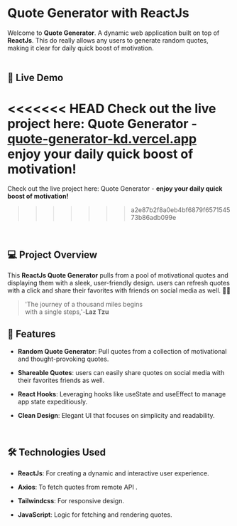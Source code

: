 # Quote Generator with ReactJs

Welcome to **Quote Generator**. A dynamic web application built on top of **ReactJs**. This do really allows any users to generate random quotes, making it clear for daily quick boost of motivation.  
<br/>

## 🌟 Live Demo

<<<<<<< HEAD
Check out the live project here: Quote Generator - [quote-generator-kd.vercel.app](quote-generator-kd.vercel.app) **enjoy your daily quick boost of motivation!**
=======
Check out the live project here: Quote Generator - [](quote-generator-kd.vercel.app) **enjoy your daily quick boost of motivation!**
>>>>>>> a2e87b2f8a0eb4bf6879f657154573b86adb099e

<br/>

## 💻 Project Overview

This **ReactJs Quote Generator** pulls from a pool of motivational quotes and displaying them with a sleek, user-friendly design. users can refresh quotes with a click and share their favorites with friends on social media as well. 🥇🥉

> 'The journey of a thousand miles begins <br/>
 with a single steps,'-**Laz Tzu** 


## 🚀 Features

- **Random Quote Generator**: Pull quotes from a collection of motivational and thought-provoking quotes.

- **Shareable Quotes**: users can easily share quotes on social media with their favorites friends  as well.

- **React Hooks**: Leveraging hooks like useState and useEffect to manage app state expeditiously.

- **Clean Design**: Elegant UI that focuses on simplicity and readability.

<br/>

## 🛠 Technologies Used

- **ReactJs**: For creating a dynamic and interactive user experience.

- **Axios**: To fetch quotes from remote API  .

- **Tailwindcss**: For responsive design.

- **JavaScript**: Logic for fetching and rendering quotes.
